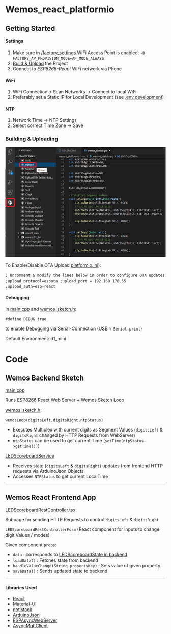 # Wemos_react_platformio

## Getting Started
 #### Settings
 1. Make sure in [/factory_settings](./factory_settings.ini) WiFi Access Point is enabled:
`-D FACTORY_AP_PROVISION_MODE=AP_MODE_ALWAYS`
 2. [Build & Upload](#building--uploading) the Project
 3. Connect to *ESP8266-React* WiFi network via Phone

#### WiFi
 1. WiFi Connection-> Scan Networks -> Connect to local WiFi
 2. Preferably set a Static IP for Local Development (see [.env.development](./interface/.env.development))

 #### NTP
1. Network Time -> NTP Settings
2. Select correct Time Zone -> Save
 
### Building & Uploading
![Build+Upload](../../doc/platformio/upload_screen.png)

To Enable/Disable OTA Upload [platformio.ini](./platformio.ini)):

`; Uncomment & modify the lines below in order to configure OTA updates
;upload_protocol=espota
;upload_port = 192.168.178.55
;upload_auth=esp-react`

#### Debugging
in [main.cpp](./src/main.cpp) and [wemos_sketch.h](./src/wemos/wemos_sketch.h):

`#define DEBUG true`

to enable Debugging via Serial-Connection (USB + `Serial.print`)

Default Environment: d1_mini

# Code
## Wemos Backend Sketch
[main.cpp](./src/main.cpp)

Runs ESP8266 React Web Server + Wemos Sketch Loop

[wemos_sketch.h](./src/wemos_sketch.h):

`wemosLoop(digitsLeft,digitsRight,ntpStatus)`

* Executes Multiplex with current digits as Segment Values (`digitsLeft` & `digitsRight` changed by HTTP Requests from WebServer)
* `ntpStatus` can be used to get current Time (`setTime(ntpStatus->getTime())`)

[LEDScoreboardService](./src/LEDScoreboardService.h)

* Receives state (`digitsLeft` & `digitsRight`) updates from frontend HTTP requests via ArduinoJson Objects
* Accesses `NTPStatus` to get current LocalTime

---

## Wemos React Frontend App

[LEDScoreboardRestController.tsx](./interface/src/project/LEDScoreboardRestController.tsx)

Subpage for sending HTTP Requests to control `digitsLeft` & `digitsRight`

`LEDScoreboardRestControllerForm` (React component for Inputs to change digit Values / modes)

Given component `props`:
* `data` : corresponds to [LEDScoreboardState in backend](./src/LEDScoreboardService.h)
* `loadData()` : Fetches state from backend
* `handleValueChange(String propertyKey)` : Sets value of given property
* `saveData()` : Sends updated state to backend


---

#### Libraries Used

* [React](https://reactjs.org/)
* [Material-UI](https://material-ui.com/)
* [notistack](https://github.com/iamhosseindhv/notistack)
* [ArduinoJson](https://github.com/bblanchon/ArduinoJson)
* [ESPAsyncWebServer](https://github.com/me-no-dev/ESPAsyncWebServer)
* [AsyncMqttClient](https://github.com/marvinroger/async-mqtt-client)
